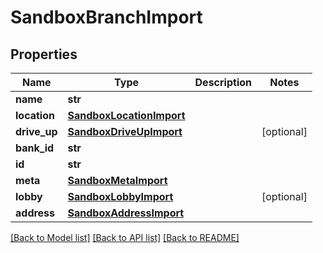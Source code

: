 # SandboxBranchImport

## Properties
Name | Type | Description | Notes
------------ | ------------- | ------------- | -------------
**name** | **str** |  | 
**location** | [**SandboxLocationImport**](SandboxLocationImport.md) |  | 
**drive_up** | [**SandboxDriveUpImport**](SandboxDriveUpImport.md) |  | [optional] 
**bank_id** | **str** |  | 
**id** | **str** |  | 
**meta** | [**SandboxMetaImport**](SandboxMetaImport.md) |  | 
**lobby** | [**SandboxLobbyImport**](SandboxLobbyImport.md) |  | [optional] 
**address** | [**SandboxAddressImport**](SandboxAddressImport.md) |  | 

[[Back to Model list]](../README.md#documentation-for-models) [[Back to API list]](../README.md#documentation-for-api-endpoints) [[Back to README]](../README.md)


